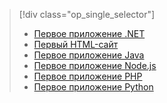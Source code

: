 > [!div class="op_single_selector"]
> * [Первое приложение .NET](../articles/app-service-web/app-service-web-get-started-dotnet.md)
> * [Первый HTML-сайт](../articles/app-service-web/app-service-web-get-started-html.md)
> * [Первое приложение Java](../articles/app-service-web/app-service-web-get-started-java.md)
> * [Первое приложение Node.js](../articles/app-service-web/app-service-web-get-started-nodejs.md)
> * [Первое приложение PHP](../articles/app-service-web/app-service-web-get-started-php.md)
> * [Первое приложение Python](../articles/app-service-web/app-service-web-get-started-python.md)
